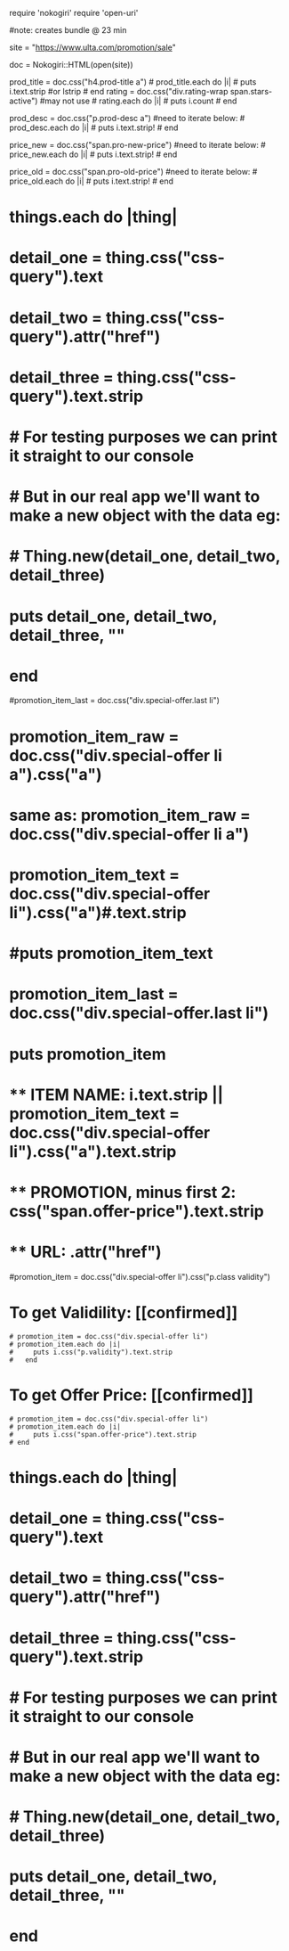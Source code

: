 require 'nokogiri'
require 'open-uri'

#note: creates bundle @ 23 min

site = "https://www.ulta.com/promotion/sale"

doc = Nokogiri::HTML(open(site))

prod_title = doc.css("h4.prod-title a")
    # prod_title.each do |i|
    #     puts i.text.strip #or lstrip
    # end
rating = doc.css("div.rating-wrap span.stars-active") #may not use
    # rating.each do |i|
    #     puts i.count
    # end

prod_desc = doc.css("p.prod-desc a") #need to iterate below: 
    # prod_desc.each do |i|
    #     puts i.text.strip!
    # end

price_new = doc.css("span.pro-new-price") #need to iterate below: 
    # price_new.each do |i|
    #     puts i.text.strip!
    # end


price_old = doc.css("span.pro-old-price") #need to iterate below: 
    # price_old.each do |i|
    #     puts i.text.strip!
    # end





# things.each do |thing|
#   detail_one = thing.css("css-query").text
#   detail_two = thing.css("css-query").attr("href")
#   detail_three = thing.css("css-query").text.strip
#   # For testing purposes we can print it straight to our console
#   # But in our real app we'll want to make a new object with the data eg:
#   # Thing.new(detail_one, detail_two, detail_three)
#   puts detail_one, detail_two, detail_three, ""
# end















#promotion_item_last = doc.css("div.special-offer.last li")




# promotion_item_raw = doc.css("div.special-offer li a").css("a") 
# same as: promotion_item_raw = doc.css("div.special-offer li a")
# promotion_item_text = doc.css("div.special-offer li").css("a")#.text.strip
# #puts promotion_item_text
# promotion_item_last = doc.css("div.special-offer.last li")

# puts promotion_item







# ** ITEM NAME: i.text.strip ||  promotion_item_text = doc.css("div.special-offer li").css("a").text.strip
# ** PROMOTION, minus first 2: css("span.offer-price").text.strip
# ** URL: .attr("href")


#promotion_item = doc.css("div.special-offer li").css("p.class validity")



# To get Validility: [[confirmed]]
    # promotion_item = doc.css("div.special-offer li")
    # promotion_item.each do |i|
    #     puts i.css("p.validity").text.strip
    #   end

# To get Offer Price:  [[confirmed]]
    # promotion_item = doc.css("div.special-offer li")
    # promotion_item.each do |i|
    #     puts i.css("span.offer-price").text.strip
    # end


# things.each do |thing|
#   detail_one = thing.css("css-query").text
#   detail_two = thing.css("css-query").attr("href")
#   detail_three = thing.css("css-query").text.strip
#   # For testing purposes we can print it straight to our console
#   # But in our real app we'll want to make a new object with the data eg:
#   # Thing.new(detail_one, detail_two, detail_three)
#   puts detail_one, detail_two, detail_three, ""
# end
